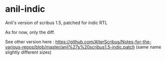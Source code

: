 anil-indic
==========

Anil's version of scribus 1.5, patched for indic RTL

As for now, only the diff.

See other version here : https://github.com/AlterScribus/Notes-for-the-various-repos/blob/master/anil%27s%20scribus1.5-indic.patch  (same name slightly different sizes)

